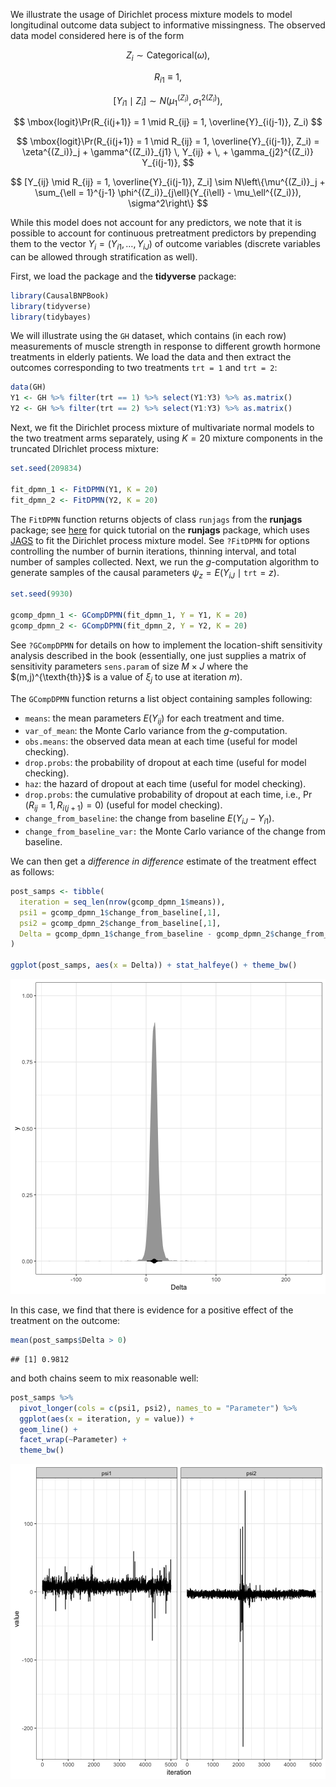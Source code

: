 We illustrate the usage of Dirichlet process mixture models to model
longitudinal outcome data subject to informative missingness. The observed data
model considered here is of the form

$$
  Z_i \sim \text{Categorical}(\omega),
$$

$$
  R_{i1} \equiv 1,
$$

$$
  [Y_{i1} \mid Z_i] \sim N(\mu^{(Z_i)}_1, \sigma^{2(Z_i)}_1),
$$

$$
  \mbox{logit}\Pr(R_{i(j+1)} = 1 \mid R_{ij} = 1, \overline{Y}_{i(j-1)}, Z_i)
$$


$$
  \mbox{logit}\Pr(R_{i(j+1)} =  1 \mid R_{ij} = 1, \overline{Y}_{i(j-1)}, Z_i)
    = \zeta^{(Z_i)}_j + \gamma^{(Z_i)}_{j1} \,  Y_{ij} + \,
        + \gamma_{j2}^{(Z_i)} Y_{i(j-1)},
$$

$$
  [Y_{ij} \mid R_{ij} = 1, \overline{Y}_{i(j-1)}, Z_i] \sim 
    N\left\{\mu^{(Z_i)}_j + 
        \sum_{\ell = 1}^{j-1} \phi^{(Z_i)}_{j\ell}(Y_{i\ell} - \mu_\ell^{(Z_i)}),
        \sigma^2\right\}
$$

While this model does not account for any predictors, we note that it is
possible to account for continuous pretreatment predictors by prepending them to
the vector $Y_i = (Y_{i1}, \ldots, Y_{iJ})$ of outcome variables (discrete
variables can be allowed through stratification as well).

First, we load the package and the **tidyverse** package:


```r
library(CausalBNPBook)
library(tidyverse)
library(tidybayes)
```

We will illustrate using the `GH` dataset, which contains (in each row)
measurements of muscle strength in response to different growth hormone
treatments in elderly patients. We load the data and then extract the outcomes
corresponding to two treatments `trt = 1` and `trt = 2`:


```r
data(GH)
Y1 <- GH %>% filter(trt == 1) %>% select(Y1:Y3) %>% as.matrix()
Y2 <- GH %>% filter(trt == 2) %>% select(Y1:Y3) %>% as.matrix()
```

Next, we fit the Dirichlet process mixture of multivariate normal models to the
two treatment arms separately, using $K = 20$ mixture components in the
truncated DIrichlet process mixture:


```r
set.seed(209834)

fit_dpmn_1 <- FitDPMN(Y1, K = 20)
fit_dpmn_2 <- FitDPMN(Y2, K = 20)
```

The `FitDPMN` function returns objects of class `runjags` from the **runjags**
package; see
[here](https://cran.r-project.org/web/packages/runjags/vignettes/quickjags.html)
for quick tutorial on the **runjags** package, which uses
[JAGS](https://mcmc-jags.sourceforge.io/) to fit the Dirichlet process mixture
model. See `?FitDPMN` for options controlling the number of burnin iterations,
thinning interval, and total number of samples collected. Next, we run the
$g$-computation algorithm to generate samples of the causal parameters
$\psi_z = E(Y_{iJ} \mid \texttt{trt} = z)$.


```r
set.seed(9930)

gcomp_dpmn_1 <- GCompDPMN(fit_dpmn_1, Y = Y1, K = 20)
gcomp_dpmn_2 <- GCompDPMN(fit_dpmn_2, Y = Y2, K = 20)
```

See `?GCompDPMN` for details on how to implement the location-shift sensitivity
analysis described in the book (essentially, one just supplies a matrix of
sensitivity parameters `sens.param` of size $M \times J$ where the
$(m,j)^{\texth{th}}$ is a value of $\xi_j$ to use at iteration $m$).

The `GCompDPMN` function returns a list object containing samples following:

- `means`: the mean parameters $E(Y_{ij})$ for each treatment and time.
- `var_of_mean`: the Monte Carlo variance from the $g$-computation.
- `obs.means`: the observed data mean at each time (useful for model checking).
- `drop.probs`: the probability of dropout at each time (useful for model checking).
- `haz`: the hazard of dropout at each time (useful for model checking).
- `drop.probs`: the cumulative probability of dropout at each time, i.e., $\Pr(R_{ij} = 1, R_{i(j+1}) = 0)$ (useful for model checking).
- `change_from_baseline`: the change from baseline $E(Y_{iJ} - Y_{i1})$.
- `change_from_baseline_var:` the Monte Carlo variance of the change from baseline.

We can then get a _difference in difference_ estimate of the treatment effect as
follows:


```r
post_samps <- tibble(
  iteration = seq_len(nrow(gcomp_dpmn_1$means)),
  psi1 = gcomp_dpmn_1$change_from_baseline[,1],
  psi2 = gcomp_dpmn_2$change_from_baseline[,1],
  Delta = gcomp_dpmn_1$change_from_baseline - gcomp_dpmn_2$change_from_baseline
)

ggplot(post_samps, aes(x = Delta)) + stat_halfeye() + theme_bw()
```

![plot of chunk credibleinterval](figure/credibleinterval-1.png)

In this case, we find that there is evidence for a positive effect of the
treatment on the outcome:


```r
mean(post_samps$Delta > 0)
```

```
## [1] 0.9812
```

and both chains seem to mix reasonable well:


```r
post_samps %>% 
  pivot_longer(cols = c(psi1, psi2), names_to = "Parameter") %>%
  ggplot(aes(x = iteration, y = value)) + 
  geom_line() + 
  facet_wrap(~Parameter) + 
  theme_bw()
```

![plot of chunk traceplots](figure/traceplots-1.png)


